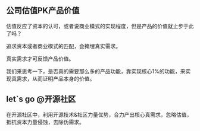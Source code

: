 ## 公司估值PK产品价值

估值反应了资本的认可，或者说商业模式的实现程度，但是产品的价值就止步于此了吗？

追求资本或者商业模式的匹配，会掩埋真实需求。

真实需求才可反馈产品价值。

我们来思考一下，是否真的需要那么多的产品功能，靠实现核心1%的功能，来实现真需求，从而证明产品本身的价值。

## let`s go @开源社区

在开源社区中，利用开源技术&社区力量优势，合力产出核心真需求，忽略估值，抵抗资本力量侵蚀，去除伪需求。
